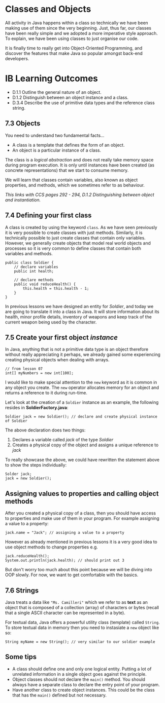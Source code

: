 # Classes and Objects

All activity in Java happens within a class so technically we have been making use of them since the very beginning. Just, thus far, our classes have been really simple and we adopted a more imperative style approach. To explain, we have been using classes to just organise our code.

It is finally time to really get into Object-Oriented Programming, and discover the features that make Java so popular amongst back-end developers. 

# IB Learning Outcomes

- D.1.1 Outline the general nature of an object.
- D.1.2 Distinguish between an object instance and a class.
- D.3.4 Describe the use of primitive data types and the reference class string.

## 7.3 Objects

You need to understand two fundamental facts...

- A class is a template that defines the form of an object.
- An object is a particular instance of a class.

The class is a *logical abstraction* and does not really take memory space during program execution. It is only until instances have been created (as concrete representations) that we start to consume memory. 

We will learn that classes contain variables, also known as object properties, and methods, which we sometimes refer to as behaviour. 

*This links with CCS pages 292 - 294, D.1.2 Distinguishing between object and instantiation.*

## 7.4 Defining your first class

A class is created by using the keyword `class`. As we have seen previously it is very possible to create classes with just methods. Similarly, it is technically possible to just create classes that contain only variables. However, we generally create objects that model real world objects and processes so it is very common to define classes that contain both variables and methods.

```
public class Soldier {
    // declare variables
    public int health;

    // declare methods
    public void reduceHealth() {
        this.health = this.health - 1;
    }
}
```

In previous lessons we have designed an entity for *Soldier*, and today we are going to translate it into a class in Java. It will store information about its health, minor profile details, inventory of weapons and keep track of the current weapon being used by the character.

## 7.5 Create your first object *instance*

In Java, anything that is not a primitive data type is an object therefore without really appreciating it perhaps, we already gained some experiencing creating physical objects when dealing with arrays.

```
// from lesson 07
int[] myNumbers = new int[100];
```

I would like to make special attention to the `new` keyword as it is common in any object you create. The `new` operator allocates memory for an object and returns a reference to it during run-time.

Let's look at the creation of a `Soldier` instance as an example, the following resides in <b>SoldierFactory.java</b>:

```
Soldier jack = new Soldier(); // declare and create physical instance of Soldier
```

The above declaration does two things:
1. Declares a variable called *jack* of the type *Soldier*
2. Creates a physical copy of the object and assigns a unique reference to *jack*

To really showcase the above, we could have rewritten the statement above to show the steps individually:

```
Solder jack;
jack = new Soldier();
```
## Assigning values to properties and calling object methods

After you created a physical copy of a class, then you should have access to properties and make use of them in your program. For example assigning a value to a property:

```
jack.name = "Jack"; // assigning a value to a property
```

However as already mentioned in previous lessons it is a very good idea to use object methods to change properties e.g.

```
jack.reduceHealth();
System.out.println(jack.health); // should print out 3
```

But don't worry too much about this point because we will be diving into OOP slowly. For now, we want to get comfortable with the basics.

## 7.6 Strings

Java treats a data like `"Ms. Camilleri"` which we refer to as <b>text</b> as an object that is composed of a collection (array) of characters or bytes (recall that a single ASCII character can be represented in a byte). 

For textual data, Java offers a powerful utility class (template) called `String`. To store textual data in memory then you need to instasiate a `new` object like so:

```
String myName = new String(); // very similar to our soldier example
```

## Some tips

- A class should define one and only one logical entity. Putting a lot of unrelated information in a single object goes against the principle.
- Object classes should not declare the `main()` method. You should always have a separate class to declare the entry point of your program.
- Have another class to create object instances. This could be the class that has the `main()` defined but not necessary.
